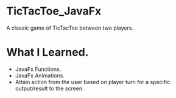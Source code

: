 # TicTacToe_JavaFx
A classic game of TicTacToe between two players.

# What I Learned.
- JavaFx Functions.
- JavaFx Animations.
- Attain action from the user based on player turn for a specific output/result to the screen.
